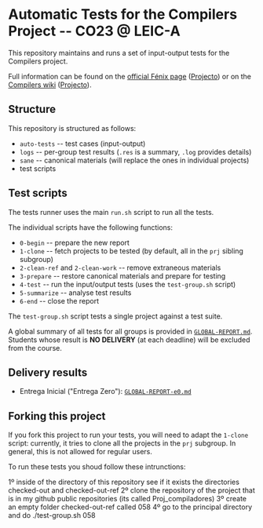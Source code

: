# Automatic Tests for the Compilers Project -- CO23 @ LEIC-A

This repository maintains and runs a set of input-output tests for the Compilers project.

Full information can be found on the [official Fénix page](https://fenix.tecnico.ulisboa.pt/disciplinas/Com/2022-2023/2-semestre) ([Projecto](https://fenix.tecnico.ulisboa.pt/disciplinas/Com/2022-2023/2-semestre/projecto)) or on the [Compilers wiki](https://web.tecnico.ulisboa.pt/~david.matos/w/pt/index.php/Compiladores) ([Projecto](https://web.tecnico.ulisboa.pt/~david.matos/w/pt/index.php/Compiladores/Projecto_de_Compiladores)). 

## Structure

This repository is structured as follows:
* `auto-tests` -- test cases (input-output)
* `logs` -- per-group test results (`.res` is a summary, `.log` provides details)
* `sane` -- canonical materials (will replace the ones in individual projects)
* test scripts

## Test scripts 

The tests runner uses the main `run.sh` script to run all the tests.

The individual scripts have the following functions:
* `0-begin` -- prepare the new report
* `1-clone` -- fetch projects to be tested (by default, all in the `prj` sibling subgroup)
* `2-clean-ref` and `2-clean-work` -- remove extraneous materials
* `3-prepare` -- restore canonical materials and prepare for testing
* `4-test` -- run the input/output tests (uses the `test-group.sh` script)
* `5-summarize` -- analyse test results
* `6-end` -- close the report

The `test-group.sh` script tests a single project against a test suite.

A global summary of all tests for all groups is provided in [`GLOBAL-REPORT.md`](GLOBAL-REPORT.md).
Students whose result is **NO DELIVERY** (at each deadline) will be excluded from the course.

## Delivery results

* Entrega Inicial ("Entrega Zero"): [`GLOBAL-REPORT-e0.md`](GLOBAL-REPORT-e0.md)

## Forking this project

If you fork this project to run your tests, you will need to adapt the `1-clone` script: currently, it tries to clone all the projects in the `prj` subgroup. In general, this is not allowed for regular users.

To run these tests you shoud follow these intrunctions:

1º inside of the directory of this repository see if it exists the directories checked-out and checked-out-ref
2º clone the repository of the project that is in my github public repositories (its called Proj_compiladores)
3º create an empty folder checked-out-ref called 058
4º go to the principal directory and do ./test-group.sh 058

